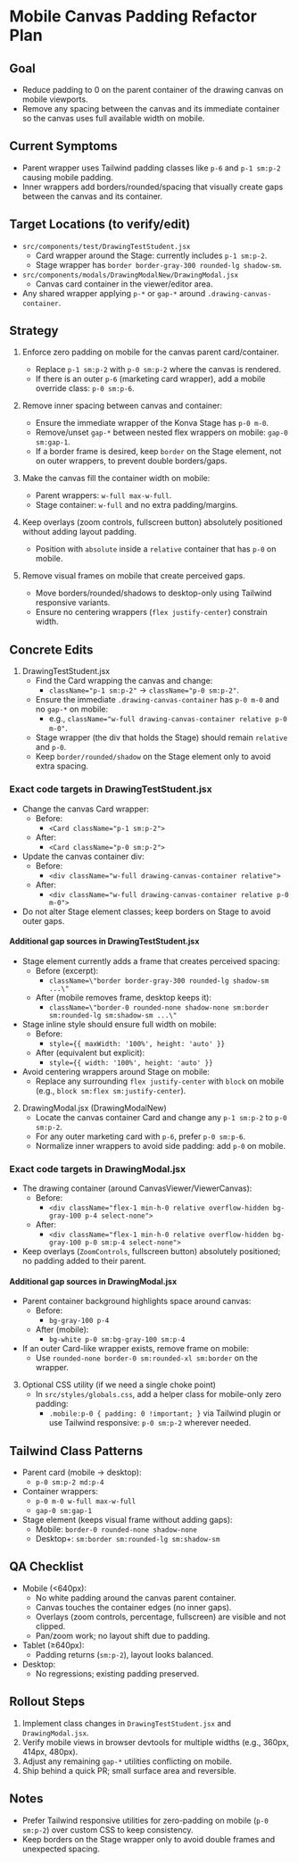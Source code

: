# Mobile Canvas Padding Refactor Plan

## Goal
- Reduce padding to 0 on the parent container of the drawing canvas on mobile viewports.
- Remove any spacing between the canvas and its immediate container so the canvas uses full available width on mobile.

## Current Symptoms
- Parent wrapper uses Tailwind padding classes like `p-6` and `p-1 sm:p-2` causing mobile padding.
- Inner wrappers add borders/rounded/spacing that visually create gaps between the canvas and its container.

## Target Locations (to verify/edit)
- `src/components/test/DrawingTestStudent.jsx`
  - Card wrapper around the Stage: currently includes `p-1 sm:p-2`.
  - Stage wrapper has `border border-gray-300 rounded-lg shadow-sm`.
- `src/components/modals/DrawingModalNew/DrawingModal.jsx`
  - Canvas card container in the viewer/editor area.
- Any shared wrapper applying `p-*` or `gap-*` around `.drawing-canvas-container`.

## Strategy
1. Enforce zero padding on mobile for the canvas parent card/container.
   - Replace `p-1 sm:p-2` with `p-0 sm:p-2` where the canvas is rendered.
   - If there is an outer `p-6` (marketing card wrapper), add a mobile override class: `p-0 sm:p-6`.
2. Remove inner spacing between canvas and container:
   - Ensure the immediate wrapper of the Konva Stage has `p-0 m-0`.
   - Remove/unset `gap-*` between nested flex wrappers on mobile: `gap-0 sm:gap-1`.
   - If a border frame is desired, keep `border` on the Stage element, not on outer wrappers, to prevent double borders/gaps.
3. Make the canvas fill the container width on mobile:
   - Parent wrappers: `w-full max-w-full`.
   - Stage container: `w-full` and no extra padding/margins.
4. Keep overlays (zoom controls, fullscreen button) absolutely positioned without adding layout padding.
   - Position with `absolute` inside a `relative` container that has `p-0` on mobile.

5. Remove visual frames on mobile that create perceived gaps.
   - Move borders/rounded/shadows to desktop-only using Tailwind responsive variants.
   - Ensure no centering wrappers (`flex justify-center`) constrain width.

## Concrete Edits
1. DrawingTestStudent.jsx
   - Find the Card wrapping the canvas and change:
     - `className="p-1 sm:p-2"` → `className="p-0 sm:p-2"`.
   - Ensure the immediate `.drawing-canvas-container` has `p-0 m-0` and no `gap-*` on mobile:
     - e.g., `className="w-full drawing-canvas-container relative p-0 m-0"`.
   - Stage wrapper (the div that holds the Stage) should remain `relative` and `p-0`.
   - Keep `border/rounded/shadow` on the Stage element only to avoid extra spacing.

### Exact code targets in DrawingTestStudent.jsx
- Change the canvas Card wrapper:
  - Before:
    - `<Card className="p-1 sm:p-2">`
  - After:
    - `<Card className="p-0 sm:p-2">`
- Update the canvas container div:
  - Before:
    - `<div className="w-full drawing-canvas-container relative">`
  - After:
    - `<div className="w-full drawing-canvas-container relative p-0 m-0">`
- Do not alter Stage element classes; keep borders on Stage to avoid outer gaps.

#### Additional gap sources in DrawingTestStudent.jsx
- Stage element currently adds a frame that creates perceived spacing:
  - Before (excerpt):
    - `className=\"border border-gray-300 rounded-lg shadow-sm ...\"`
  - After (mobile removes frame, desktop keeps it):
    - `className=\"border-0 rounded-none shadow-none sm:border sm:rounded-lg sm:shadow-sm ...\"`
- Stage inline style should ensure full width on mobile:
  - Before:
    - `style={{ maxWidth: '100%', height: 'auto' }}`
  - After (equivalent but explicit):
    - `style={{ width: '100%', height: 'auto' }}`
- Avoid centering wrappers around Stage on mobile:
  - Replace any surrounding `flex justify-center` with `block` on mobile (e.g., `block sm:flex sm:justify-center`).

2. DrawingModal.jsx (DrawingModalNew)
   - Locate the canvas container Card and change any `p-1 sm:p-2` to `p-0 sm:p-2`.
   - For any outer marketing card with `p-6`, prefer `p-0 sm:p-6`.
   - Normalize inner wrappers to avoid side padding: add `p-0` on mobile.

### Exact code targets in DrawingModal.jsx
- The drawing container (around CanvasViewer/ViewerCanvas):
  - Before:
    - `<div className="flex-1 min-h-0 relative overflow-hidden bg-gray-100 p-4 select-none">`
  - After:
    - `<div className="flex-1 min-h-0 relative overflow-hidden bg-gray-100 p-0 sm:p-4 select-none">`
- Keep overlays (`ZoomControls`, fullscreen button) absolutely positioned; no padding added to their parent.

#### Additional gap sources in DrawingModal.jsx
- Parent container background highlights space around canvas:
  - Before:
    - `bg-gray-100 p-4`
  - After (mobile):
    - `bg-white p-0 sm:bg-gray-100 sm:p-4`
- If an outer Card-like wrapper exists, remove frame on mobile:
  - Use `rounded-none border-0 sm:rounded-xl sm:border` on the wrapper.

3. Optional CSS utility (if we need a single choke point)
   - In `src/styles/globals.css`, add a helper class for mobile-only zero padding:
     - `.mobile:p-0 { padding: 0 !important; }` via Tailwind plugin or use Tailwind responsive: `p-0 sm:p-2` wherever needed.

## Tailwind Class Patterns
- Parent card (mobile → desktop):
  - `p-0 sm:p-2 md:p-4`
- Container wrappers:
  - `p-0 m-0 w-full max-w-full`
  - `gap-0 sm:gap-1`
- Stage element (keeps visual frame without adding gaps):
  - Mobile: `border-0 rounded-none shadow-none`
  - Desktop+: `sm:border sm:rounded-lg sm:shadow-sm`

## QA Checklist
- Mobile (<640px):
  - No white padding around the canvas parent container.
  - Canvas touches the container edges (no inner gaps).
  - Overlays (zoom controls, percentage, fullscreen) are visible and not clipped.
  - Pan/zoom work; no layout shift due to padding.
- Tablet (≥640px):
  - Padding returns (`sm:p-2`), layout looks balanced.
- Desktop:
  - No regressions; existing padding preserved.

## Rollout Steps
1. Implement class changes in `DrawingTestStudent.jsx` and `DrawingModal.jsx`.
2. Verify mobile views in browser devtools for multiple widths (e.g., 360px, 414px, 480px).
3. Adjust any remaining `gap-*` utilities conflicting on mobile.
4. Ship behind a quick PR; small surface area and reversible.

## Notes
- Prefer Tailwind responsive utilities for zero-padding on mobile (`p-0 sm:p-2`) over custom CSS to keep consistency.
- Keep borders on the Stage wrapper only to avoid double frames and unexpected spacing.


